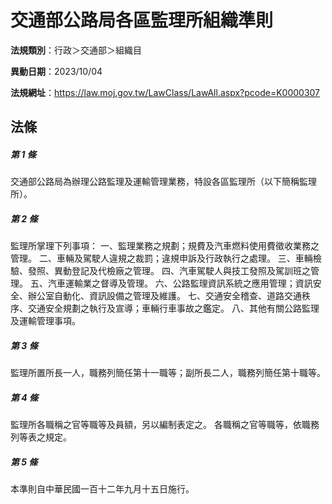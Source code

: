 # 交通部公路局各區監理所組織準則

**法規類別**：行政＞交通部＞組織目

**異動日期**：2023/10/04  

**法規網址**：https://law.moj.gov.tw/LawClass/LawAll.aspx?pcode=K0000307





## 法條
##### 第 1 條
交通部公路局為辦理公路監理及運輸管理業務，特設各區監理所（以下簡稱監理所）。

##### 第 2 條
監理所掌理下列事項：
一、監理業務之規劃；規費及汽車燃料使用費徵收業務之管理。
二、車輛及駕駛人違規之裁罰；違規申訴及行政執行之處理。
三、車輛檢驗、發照、異動登記及代檢廠之管理。
四、汽車駕駛人與技工發照及駕訓班之管理。
五、汽車運輸業之督導及管理。
六、公路監理資訊系統之應用管理；資訊安全、辦公室自動化、資訊設備之管理及維護。
七、交通安全稽查、道路交通秩序、交通安全規劃之執行及宣導；車輛行車事故之鑑定。
八、其他有關公路監理及運輸管理事項。

##### 第 3 條
監理所置所長一人，職務列簡任第十一職等；副所長二人，職務列簡任第十職等。

##### 第 4 條
監理所各職稱之官等職等及員額，另以編制表定之。
各職稱之官等職等，依職務列等表之規定。

##### 第 5 條
本準則自中華民國一百十二年九月十五日施行。


